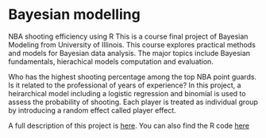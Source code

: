 # Bayesian modelling
NBA shooting efficiency using R
This is a course final project of Bayesian Modeling from University of Illinois. This course explores practical methods and models for
Bayesian data analysis. The major topics include Bayesian fundamentals, hierachical models computation and evaluation.

Who has the highest shooting percentage among the top NBA point guards. Is it related to the professional of years of experience? In this
project, a heirarchical model including a logistic regression and binomial is used to assess the probability of shooting. Each player is 
treated as individual group by introducing a random effect called player effect.

A full description of this project is [here](https://github.com/xgao0412/Bayesian-project/blob/master/FinalProject.pdf). You can also
find the R code [here](https://github.com/xgao0412/Bayesian-project/blob/master/RM-Project.Rmd)


